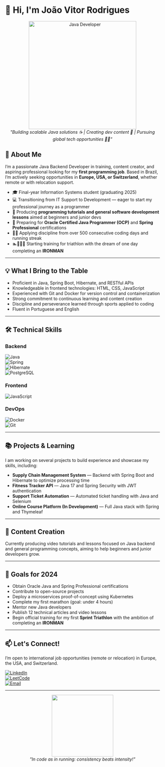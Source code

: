 # 👋 Hi, I'm João Vitor Rodrigues

<p align="center">
  <img src="https://media.giphy.com/media/juua9i2c2fA0AIp2iq/giphy.gif" width="350" alt="Java Developer">
  <br>
  <em>"Building scalable Java solutions ☕ | Creating dev content 🎥 | Pursuing global tech opportunities 🏃‍♂️"</em>
</p>

## 🚀 About Me

I’m a passionate Java Backend Developer in training, content creator, and aspiring professional looking for my **first programming job**. Based in Brazil, I’m actively seeking opportunities in **Europe, USA, or Switzerland**, whether remote or with relocation support.

- 🎓 Final-year Information Systems student (graduating 2025)  
- 💻 Transitioning from IT Support to Development — eager to start my professional journey as a programmer  
- 🎥 Producing **programming tutorials and general software development lessons** aimed at beginners and junior devs  
- 🏅 Preparing for **Oracle Certified Java Programmer (OCP)** and **Spring Professional** certifications  
- 🏃‍♂️ Applying discipline from over 500 consecutive coding days and running streak  
- 🏊🚴‍♂️🏃 Starting training for triathlon with the dream of one day completing an **IRONMAN**

---

## 💡 What I Bring to the Table

- Proficient in Java, Spring Boot, Hibernate, and RESTful APIs  
- Knowledgeable in frontend technologies: HTML, CSS, JavaScript  
- Experienced with Git and Docker for version control and containerization  
- Strong commitment to continuous learning and content creation  
- Discipline and perseverance learned through sports applied to coding  
- Fluent in Portuguese and English

---

## 🛠️ Technical Skills

### Backend  
![Java](https://img.shields.io/badge/Java-ED8B00?style=for-the-badge&logo=openjdk&logoColor=white)  
![Spring](https://img.shields.io/badge/Spring-6DB33F?style=for-the-badge&logo=spring&logoColor=white)  
![Hibernate](https://img.shields.io/badge/Hibernate-59666C?style=for-the-badge&logo=hibernate&logoColor=white)  
![PostgreSQL](https://img.shields.io/badge/PostgreSQL-316192?style=for-the-badge&logo=postgresql&logoColor=white)  

### Frontend  
![JavaScript](https://img.shields.io/badge/JavaScript-F7DF1E?style=for-the-badge&logo=javascript&logoColor=black)  

### DevOps  
![Docker](https://img.shields.io/badge/Docker-2496ED?style=for-the-badge&logo=docker&logoColor=white)  
![Git](https://img.shields.io/badge/Git-F05032?style=for-the-badge&logo=git&logoColor=white)  

---

## 📚 Projects & Learning

I am working on several projects to build experience and showcase my skills, including:

- **Supply Chain Management System** — Backend with Spring Boot and Hibernate to optimize processing time  
- **Fitness Tracker API** — Java 17 and Spring Security with JWT authentication  
- **Support Ticket Automation** — Automated ticket handling with Java and Selenium  
- **Online Course Platform (In Development)** — Full Java stack with Spring and Thymeleaf  

---

## 🎥 Content Creation

Currently producing video tutorials and lessons focused on Java backend and general programming concepts, aiming to help beginners and junior developers grow.

---

## 🎯 Goals for 2024

- Obtain Oracle Java and Spring Professional certifications  
- Contribute to open-source projects  
- Deploy a microservices proof-of-concept using Kubernetes  
- Complete my first marathon (goal: under 4 hours)  
- Mentor new Java developers  
- Publish 12 technical articles and video lessons  
- Begin official training for my first **Sprint Triathlon** with the ambition of completing an **IRONMAN**

---

## 📫 Let's Connect!

I’m open to international job opportunities (remote or relocation) in Europe, the USA, and Switzerland.

[![LinkedIn](https://img.shields.io/badge/LinkedIn-0A66C2?style=for-the-badge&logo=linkedin&logoColor=white)](https://linkedin.com/in/seuperfil)  
[![LeetCode](https://img.shields.io/badge/LeetCode-FFA116?style=for-the-badge&logo=leetcode&logoColor=white)](https://leetcode.com/Jones0611/)  
[![Email](https://img.shields.io/badge/Gmail-D14836?style=for-the-badge&logo=gmail&logoColor=white)](mailto:seuemail@gmail.com)  

---

<p align="center">
  <img src="https://media.giphy.com/media/ZVik7pBtu9dNS/giphy.gif" width="200">
  <br>
  <em>"In code as in running: consistency beats intensity!"</em>
</p>


